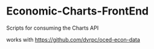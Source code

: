 # Economic-Charts-FrontEnd
Scripts for consuming the Charts API

works with https://github.com/dvrpc/oced-econ-data
